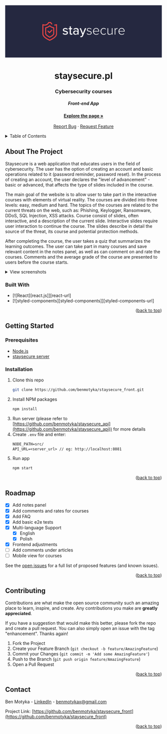 <a name="readme-top"></a>

<br />
<div align="center">
  <a href="https://github.com/benmotyka/staysecure_front">
    <img src="readme/banner.svg" alt="Banner">
  </a>
  <h1 align="center">staysecure.pl</h1>
  <h3 align="center">Cybersecurity courses</h3>
  <h5 align="center">Front-end App</h5>
  <p align="center">
    <a href="https://staysecure.pl"><strong>Explore the page »</strong></a>
    <br />
    <br />
    <a href="https://github.com/benmotyka/staysecure_front/issues">Report Bug</a>
    ·
    <a href="https://github.com/benmotyka/staysecure_front/issues">Request Feature</a>
  </p>
</div>

<!-- TABLE OF CONTENTS -->
<details>
  <summary>Table of Contents</summary>
  <ol>
    <li>
      <a href="#about-the-project">About The Project</a>
      <ul>
        <li><a href="#built-with">Built With</a></li>
      </ul>
    </li>
    <li>
      <a href="#getting-started">Getting Started</a>
      <ul>
        <li><a href="#prerequisites">Prerequisites</a></li>
        <li><a href="#installation">Installation</a></li>
      </ul>
    </li>
    <li><a href="#roadmap">Roadmap</a></li>
    <li><a href="#contributing">Contributing</a></li>
    <li><a href="#contact">Contact</a></li>
  </ol>
</details>

<!-- ABOUT THE PROJECT -->

## About The Project

Staysecure is a web application that educates users in the field of cybersecurity. The user has the option of creating an account and basic operations related to it (password reminder, password reset). In the process of creating an account, the user declares the "level of advancement" - basic or advanced, that affects the type of slides included in the course.

The main goal of the website is to allow user to take part in the interactive courses with elements of virtual reality. The courses are divided into three levels: easy, medium and hard. The topics of the courses are related to the current threats on the web, such as: Phishing, Keylogger, Ransomware, DDoS, SQL Injection, XSS attacks. Course consist of slides, often interactive, and a description of the current slide. Interactive slides require user interaction to continue the course. The slides describe in detail the source of the threat, its course and potential protection methods.

After completing the course, the user takes a quiz that summarizes the learning outcomes. The user can take part in many courses and save relevant content in the notes panel, as well as can comment on and rate the courses. Comments and the average grade of the course are presented to users before the course starts.

<details>
	<summary>View screenshots</summary>

![Homepage](readme/screenshot_1.png)
![Phishing course](readme/screenshot_2.png)
![Quiz summary](readme/screenshot_3.png)
![Account page](readme/screenshot_4.png)

</details>

### Built With

* [![React][react.js]][react-url]
* [![styled-components][styled-components]][styled-components-url]

<p align="right">(<a href="#readme-top">back to top</a>)</p>

<!-- GETTING STARTED -->

## Getting Started

### Prerequisites

- [Node.js](https://nodejs.org/en/download/)
- [staysecure server](https://github.com/benmotyka/staysecure_api)

### Installation

1. Clone this repo
   ```sh
   git clone https://github.com/benmotyka/staysecure_front.git
   ```
2. Install NPM packages
   ```sh
   npm install
   ```
3. Run server (please refer to [https://github.com/benmotyka/staysecure_api](https://github.com/benmotyka/staysecure_api)) for more details
4. Create `.env` file and enter:
   ```
   NODE_PATH=src/
   API_URL=<server_url> // eg: http://localhost:8081
   ```
5. Run app
   ```sh
   npm start
   ```

<p align="right">(<a href="#readme-top">back to top</a>)</p>

<!-- ROADMAP -->

## Roadmap

- [x] Add notes panel
- [x] Add comments and rates for courses
- [x] Add FAQ
- [x] Add basic e2e tests
- [x] Multi-language Support
  - [x] English
  - [x] Polish
- [x] Frontend adjustments
- [ ] Add comments under articles
- [ ] Mobile view for courses

See the [open issues](https://github.com/benmotyka/staysecure_front/issues) for a full list of proposed features (and known issues).

<p align="right">(<a href="#readme-top">back to top</a>)</p>

<!-- CONTRIBUTING -->

## Contributing

Contributions are what make the open source community such an amazing place to learn, inspire, and create. Any contributions you make are **greatly appreciated**.

If you have a suggestion that would make this better, please fork the repo and create a pull request. You can also simply open an issue with the tag "enhancement".
Thanks again!

1. Fork the Project
2. Create your Feature Branch (`git checkout -b feature/AmazingFeature`)
3. Commit your Changes (`git commit -m 'Add some AmazingFeature'`)
4. Push to the Branch (`git push origin feature/AmazingFeature`)
5. Open a Pull Request

<p align="right">(<a href="#readme-top">back to top</a>)</p>


## Contact

Ben Motyka - [LinkedIn](https://www.linkedin.com/in/ben-motyka-97a729240/) - benmotykax@gmail.com

Project Link: [https://github.com/benmotyka/staysecure_front](https://github.com/benmotyka/staysecure_front)

<p align="right">(<a href="#readme-top">back to top</a>)</p>
